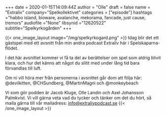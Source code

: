 +++
date = 2020-01-15T14:09:44Z
author = "Olle"
draft = false
name = "Extraliv"
company="Spelkollektivet"
categories = ["episode"]
hashtags ="habbo island, bioware, avalanche, mekorama, fancade, just cause, tremors"
audiofile ="None"
libsynid ="12620522"
subtitle="Spelkyrkogården"
+++ 

{{< one_image_layout image="/img/spelkyrkogard.png" >}}
Idag blir det ett gästspel med ett avsnitt från min andra podcast Extraliv här i Spelskaparna-flödet.

I det här avsnittet kommer vi få ta del av berättelser om spel som aldrig blivit klara, och hur det känns att något du slitit med under lång tid bara förvandlas till luft.

Om ni vill höra mer från personerna i avsnittet går dom att följa här: @devilkitten, @CHSundberg, @MartinMagni och @monkeybeach

Vi som gör podden är Jacob Kluge, Olle Landin och Axel Johansson Palmkvist. Vi vill gärna veta vad du tycker och tänker om det du hört, så maila gärna till vår mailadress: info@extralivpodcast.se
{{< /one_image_layout >}}

